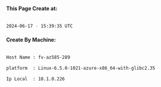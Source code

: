 
   
#### This Page Create at:

```bash

2024-06-17 - 15:39:35 UTC

```

#### Create By Machine:

```bash

Host Name : fv-az585-289

platform  : Linux-6.5.0-1021-azure-x86_64-with-glibc2.35

Ip Local  : 10.1.0.226

```

